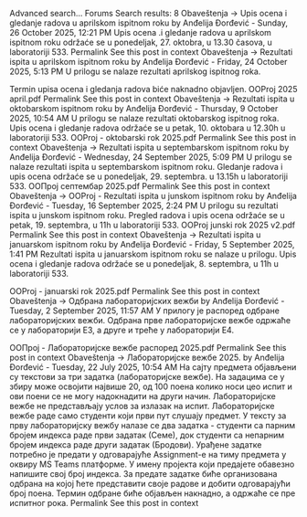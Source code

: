 Advanced search...
Forums
Search results: 8
Obaveštenja -> Upis ocena i gledanje radova u aprilskom ispitnom roku
by Anđelija Đorđević - Sunday, 26 October 2025, 12:21 PM
Upis ocena .i gledanje radova u aprilskom ispitnom roku održaće se u ponedeljak, 27. oktobra, u 13.30 časova, u laboratoriji 533.
Permalink
See this post in context
Obaveštenja -> Rezultati ispita u aprilskom ispitnom roku
by Anđelija Đorđević - Friday, 24 October 2025, 5:13 PM
U prilogu se nalaze rezultati aprilskog ispitnog roka.

Termin upisa ocena i gledanja radova biće naknadno objavljen.
OOProj 2025 april.pdf
Permalink
See this post in context
Obaveštenja -> Rezultati ispita u oktobarskom ispitnom roku
by Anđelija Đorđević - Thursday, 9 October 2025, 10:54 AM
U prilogu se nalaze rezultati oktobarskog ispitnog roka.
Upis ocena i gledanje radova održaće se u petak, 10. oktobara u 12.30h u laboratoriji 533.
OOProj - oktobarski rok 2025.pdf
Permalink
See this post in context
Obaveštenja -> Rezultati ispita u septembarskom ispitnom roku
by Anđelija Đorđević - Wednesday, 24 September 2025, 5:09 PM
U prilogu se nalaze rezultati ispita u septembarskom ispitnom roku.
Gledanje radova i upis ocena održaće se u ponedeljak, 29. septembra. u 13.15h u laboratoriji 533.
ООПрој септембар 2025.pdf
Permalink
See this post in context
Obaveštenja -> OOProj - Rezultati ispita u junskom ispitnom roku
by Anđelija Đorđević - Tuesday, 16 September 2025, 2:24 PM
U prilogu su rezultati ispita u junskom ispitnom roku.
Pregled radova i upis ocena održaće se u petak, 19. septembra, u 11h u laboratoriji 533.
OOProj junski rok 2025 v2.pdf
Permalink
See this post in context
Obaveštenja -> Rezultati ispita u januarskom ispitnom roku
by Anđelija Đorđević - Friday, 5 September 2025, 1:41 PM
Rezultati ispita u januarskom ispitnom roku se nalaze u prilogu. 
Upis ocena i gledanje radova održaće se u ponedeljak, 8. septembra, u 11h u laboratoriji 533.

OOProj - januarski rok 2025.pdf
Permalink
See this post in context
Obaveštenja -> Одбрана лабораторијских вежби
by Anđelija Đorđević - Tuesday, 2 September 2025, 11:57 AM
У прилогу је распоред одбране лабораторијских вежби.
Одбрана прве лабораторијске вежбе одржаће се у лабораторији Е3, а друге и треће у лабораторији Е4.

ООПрој - Лабораторијске вежбе распоред 2025.pdf
Permalink
See this post in context
Obaveštenja -> Лабораторијске вежбе 2025.
by Anđelija Đorđević - Tuesday, 22 July 2025, 10:54 AM
На сајту предмета објављени су текстови за три задатка (лабораторијске вежбе). На задацима се у збиру може освојити највише 20, од 100 поена колико носи цео испит и ови поени се не могу надокнадити на други начин. Лабораторијске вежбе не представљају услов за излазак на испит. Лабораторијске вежбе раде само студенти који први пут слушају предмет.
У тексту за прву лабораторијску вежбу налазе се два задатка - студенти са парним бројем индекса раде први задатак (Семе), док студенти са непарним бројем индекса раде други задатак (Бродови).
Урађене задатке потребно је предати у одговарајуће Assignment-е на тиму предмета у оквиру MS Teams платформе. У имену пројекта који предајете обавезно напишите свој број индекса.
За предате задатке биће организована одбрана на којој ћете представити своје радове и добити одговарајући број поена. Термин одбране биће објављен накнадно, а одржаће се пре испитног рока.
Permalink
See this post in context